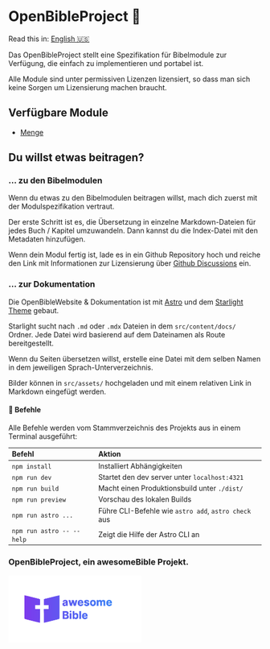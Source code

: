 # OpenBibleProject 📖
Read this in: [English 🇺🇸](README.md)

Das OpenBibleProject stellt eine Spezifikation für Bibelmodule zur Verfügung, die einfach zu implementieren und portabel ist.

Alle Module sind unter permissiven Lizenzen lizensiert, so dass man sich keine Sorgen um Lizensierung machen braucht.

## Verfügbare Module
- [Menge](https://github.com/OpenBibleProject/menge)


## Du willst etwas beitragen?
### ... zu den Bibelmodulen
Wenn du etwas zu den Bibelmodulen beitragen willst, mach dich zuerst mit der Modulspezifikation vertraut.

Der erste Schritt ist es, die Übersetzung in einzelne Markdown-Dateien für jedes Buch / Kapitel umzuwandeln. Dann kannst du die Index-Datei mit den Metadaten hinzufügen.

Wenn dein Modul fertig ist, lade es in ein Github Repository hoch und reiche den Link mit Informationen zur Lizensierung über [Github Discussions](https://github.com/orgs/OpenBibleProject/discussions/new?category=submit-modules) ein.

### ... zur Dokumentation
Die OpenBibleWebsite & Dokumentation ist mit [Astro](https://astro.build/) und dem [Starlight Theme](https://starlight.astro.build/de/) gebaut.

Starlight sucht nach `.md` oder `.mdx` Dateien in dem `src/content/docs/` Ordner. Jede Datei wird basierend auf dem Dateinamen als Route bereitgestellt.

Wenn du Seiten übersetzen willst, erstelle eine Datei mit dem selben Namen in dem jeweiligen Sprach-Unterverzeichnis.

Bilder können in `src/assets/` hochgeladen und mit einem relativen Link in Markdown eingefügt werden.

#### 🧞 Befehle
Alle Befehle werden vom Stammverzeichnis des Projekts aus in einem Terminal ausgeführt:

| Befehl                    | Aktion                                               |
| :------------------------ | :-----------------------------------------------     |
| `npm install`             | Installiert Abhängigkeiten                           |
| `npm run dev`             | Startet den dev server unter `localhost:4321`        |
| `npm run build`           | Macht einen Produktionsbuild unter `./dist/`         |
| `npm run preview`         | Vorschau des lokalen Builds                          |
| `npm run astro ...`       | Führe CLI-Befehle wie `astro add`, `astro check` aus |
| `npm run astro -- --help` | Zeigt die Hilfe der Astro CLI an                     |

### OpenBibleProject, ein awesomeBible Projekt.
<a href="https://awesomebible.de" target="_blank" rel="noopener noreferrer">
    <img src="https://raw.githubusercontent.com/awesomebible/assets/main/exports/svg/wordmark_gradient.svg" height="133" width="265" alt="awesomeBible Logo"></img>
</a>
